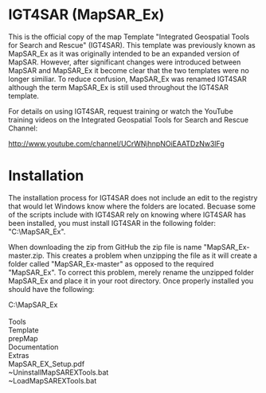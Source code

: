 IGT4SAR (MapSAR_Ex)
=========
This is the official copy of the map Template "Integrated Geospatial Tools for Search and Rescue" (IGT4SAR).  This template was previously known as MapSAR_Ex as it was originally intended to be an expanded version of MapSAR.  However, after significant changes were introduced between MapSAR and MapSAR_Ex it become clear that the two templates were no longer similiar.  To reduce confusion, MapSAR_Ex was renamed IGT4SAR although the term MapSAR_Ex is still used throughout the IGT4SAR template.


For details on using IGT4SAR, request training or watch the YouTube training videos on the Integrated Geospatial 
Tools for Search and Rescue Channel:

http://www.youtube.com/channel/UCrWNjhnpNOiEAATDzNw3lFg


Installation
============
The installation process for IGT4SAR does not include an edit to the registry that would let Windows know where the folders are located.  Becuase some of the scripts include with IGT4SAR rely on knowing where IGT4SAR has been installed, you must install IGT4SAR in the following folder: "C:\MapSAR_Ex".

When downloading the zip from GitHub the zip file is name "MapSAR_Ex-master.zip.  This creates a problem when unzipping the file as it will create a folder called "MapSAR_Ex-master" as opposed to the required "MapSAR_Ex".  To correct this problem, merely rename the unzipped folder MapSAR_Ex and place it in your root directory.  Once properly installed you should have the following:

C:\MapSAR_Ex\
<br>Tools
<br>Template
<br>prepMap
<br>Documentation
<br>Extras
<br>MapSAR_EX_Setup.pdf
<br>~UninstallMapSAREXTools.bat
<br>~LoadMapSAREXTools.bat
